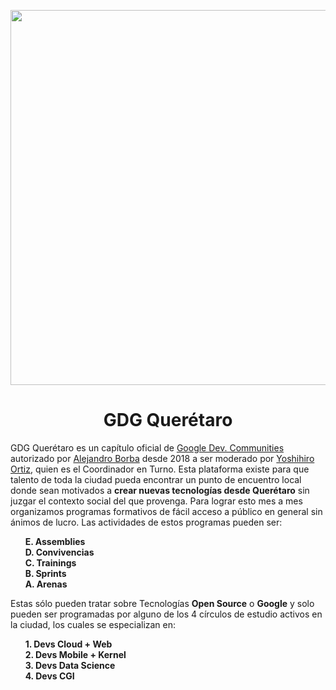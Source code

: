 <p align="center">
<img width="600" src="https://raw.githubusercontent.com/Open-GDG/Queretaro/master/brand/Rectangle.png">
<h1 align="center">GDG Querétaro</h1>
</p>

GDG Querétaro es un capítulo oficial de [Google Dev. Communities](https://developers.google.com/community) autorizado por [Alejandro Borba](https://www.linkedin.com/in/ale-borba/) desde 2018 a ser moderado por [Yoshihiro Ortiz](), quien es el Coordinador en Turno. Esta plataforma existe para que talento de toda la ciudad pueda encontrar un punto de encuentro local donde sean motivados a **crear nuevas tecnologías desde Querétaro** sin juzgar el contexto social del que provenga. Para lograr esto mes a mes organizamos programas formativos de fácil acceso a público en general sin ánimos de lucro.
Las actividades de estos programas pueden ser:

&nbsp;&nbsp;&nbsp;&nbsp;&nbsp;&nbsp;**E. Assemblies**<br/>
&nbsp;&nbsp;&nbsp;&nbsp;&nbsp;&nbsp;**D. Convivencias**<br/>
&nbsp;&nbsp;&nbsp;&nbsp;&nbsp;&nbsp;**C. Trainings**<br/>
&nbsp;&nbsp;&nbsp;&nbsp;&nbsp;&nbsp;**B. Sprints**<br/>
&nbsp;&nbsp;&nbsp;&nbsp;&nbsp;&nbsp;**A. Arenas**<br/>


Estas sólo pueden tratar sobre Tecnologías **Open Source** o **Google** y solo pueden ser programadas por alguno de los 4 círculos de estudio activos en la ciudad, los cuales se especializan en:

&nbsp;&nbsp;&nbsp;&nbsp;&nbsp;&nbsp;**1. Devs Cloud + Web**<br/>
&nbsp;&nbsp;&nbsp;&nbsp;&nbsp;&nbsp;**2. Devs Mobile + Kernel**<br/>
&nbsp;&nbsp;&nbsp;&nbsp;&nbsp;&nbsp;**3. Devs Data Science**<br/>
&nbsp;&nbsp;&nbsp;&nbsp;&nbsp;&nbsp;**4. Devs CGI**<br/>
<br/>
